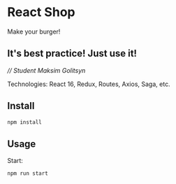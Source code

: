 # React Shop 

Make your burger!

## It's best practice! Just use it!
*// Student Maksim Golitsyn*

Technologies: React 16, Redux, Routes, Axios, Saga, etc.

## Install

````bash
npm install
````

## Usage


Start:
````bash
npm run start
````
